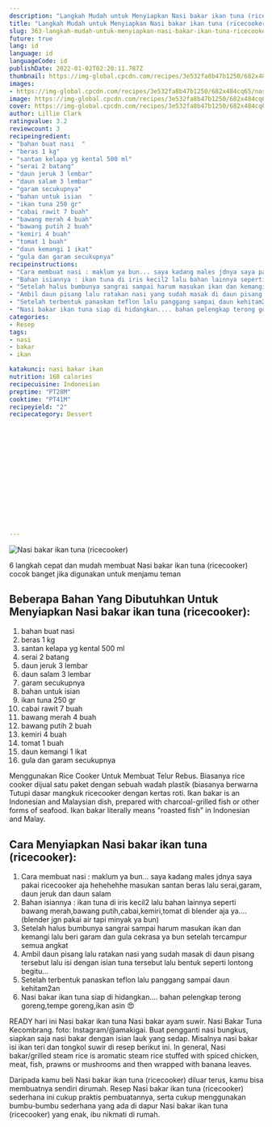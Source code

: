 ```yaml
---
description: "Langkah Mudah untuk Menyiapkan Nasi bakar ikan tuna (ricecooker), Lezat"
title: "Langkah Mudah untuk Menyiapkan Nasi bakar ikan tuna (ricecooker), Lezat"
slug: 363-langkah-mudah-untuk-menyiapkan-nasi-bakar-ikan-tuna-ricecooker-lezat
future: true
lang: id
language: id
languageCode: id
publishDate: 2022-01-02T02:20:11.787Z 
thumbnail: https://img-global.cpcdn.com/recipes/3e532fa8b47b1250/682x484cq65/nasi-bakar-ikan-tuna-ricecooker-foto-resep-utama.webp
images:
- https://img-global.cpcdn.com/recipes/3e532fa8b47b1250/682x484cq65/nasi-bakar-ikan-tuna-ricecooker-foto-resep-utama.webp
image: https://img-global.cpcdn.com/recipes/3e532fa8b47b1250/682x484cq65/nasi-bakar-ikan-tuna-ricecooker-foto-resep-utama.webp
cover: https://img-global.cpcdn.com/recipes/3e532fa8b47b1250/682x484cq65/nasi-bakar-ikan-tuna-ricecooker-foto-resep-utama.webp
author: Lillie Clark
ratingvalue: 3.2
reviewcount: 3
recipeingredient:
- "bahan buat nasi  "
- "beras 1 kg"
- "santan kelapa yg kental 500 ml"
- "serai 2 batang"
- "daun jeruk 3 lembar"
- "daun salam 3 lembar"
- "garam secukupnya"
- "bahan untuk isian  "
- "ikan tuna 250 gr"
- "cabai rawit 7 buah"
- "bawang merah 4 buah"
- "bawang putih 2 buah"
- "kemiri 4 buah"
- "tomat 1 buah"
- "daun kemangi 1 ikat"
- "gula dan garam secukupnya"
recipeinstructions:
- "Cara membuat nasi : maklum ya bun... saya kadang males jdnya saya pakai ricecooker aja hehehehhe masukan santan beras lalu serai,garam, daun jeruk dan daun salam"
- "Bahan isiannya : ikan tuna di iris kecil2 lalu bahan lainnya seperti bawang merah,bawang putih,cabai,kemiri,tomat di blender aja ya....(blender jgn pakai air tapi minyak ya bun)"
- "Setelah halus bumbunya sangrai sampai harum masukan ikan dan kemangi lalu beri garam dan gula cekrasa ya bun setelah tercampur semua angkat"
- "Ambil daun pisang lalu ratakan nasi yang sudah masak di daun pisang tersebut lalu isi dengan isian tuna tersebut lalu bentuk seperti lontong begitu..."
- "Setelah terbentuk panaskan teflon lalu panggang sampai daun kehitam2an"
- "Nasi bakar ikan tuna siap di hidangkan.... bahan pelengkap terong goreng,tempe goreng,ikan asin 😍"
categories:
- Resep
tags:
- nasi
- bakar
- ikan

katakunci: nasi bakar ikan 
nutrition: 168 calories
recipecuisine: Indonesian
preptime: "PT28M"
cooktime: "PT41M"
recipeyield: "2"
recipecategory: Dessert


     
    
    
    
    
    
    
    
    
    
    
      
    
---
```



![Nasi bakar ikan tuna (ricecooker)](https://img-global.cpcdn.com/recipes/3e532fa8b47b1250/682x484cq65/nasi-bakar-ikan-tuna-ricecooker-foto-resep-utama.webp)

6 langkah cepat dan mudah membuat  Nasi bakar ikan tuna (ricecooker) cocok banget jika digunakan untuk menjamu teman

<!--inarticleads1-->

## Beberapa Bahan Yang Dibutuhkan Untuk Menyiapkan Nasi bakar ikan tuna (ricecooker):

1. bahan buat nasi  
1. beras 1 kg
1. santan kelapa yg kental 500 ml
1. serai 2 batang
1. daun jeruk 3 lembar
1. daun salam 3 lembar
1. garam secukupnya
1. bahan untuk isian  
1. ikan tuna 250 gr
1. cabai rawit 7 buah
1. bawang merah 4 buah
1. bawang putih 2 buah
1. kemiri 4 buah
1. tomat 1 buah
1. daun kemangi 1 ikat
1. gula dan garam secukupnya

Menggunakan Rice Cooker Untuk Membuat Telur Rebus. Biasanya rice cooker dijual satu paket dengan sebuah wadah plastik (biasanya berwarna Tutupi dasar mangkuk ricecooker dengan kertas roti. Ikan bakar is an Indonesian and Malaysian dish, prepared with charcoal-grilled fish or other forms of seafood. Ikan bakar literally means &#34;roasted fish&#34; in Indonesian and Malay. 

<!--inarticleads2-->

## Cara Menyiapkan Nasi bakar ikan tuna (ricecooker):

1. Cara membuat nasi : maklum ya bun... saya kadang males jdnya saya pakai ricecooker aja hehehehhe masukan santan beras lalu serai,garam, daun jeruk dan daun salam
1. Bahan isiannya : ikan tuna di iris kecil2 lalu bahan lainnya seperti bawang merah,bawang putih,cabai,kemiri,tomat di blender aja ya....(blender jgn pakai air tapi minyak ya bun)
1. Setelah halus bumbunya sangrai sampai harum masukan ikan dan kemangi lalu beri garam dan gula cekrasa ya bun setelah tercampur semua angkat
1. Ambil daun pisang lalu ratakan nasi yang sudah masak di daun pisang tersebut lalu isi dengan isian tuna tersebut lalu bentuk seperti lontong begitu...
1. Setelah terbentuk panaskan teflon lalu panggang sampai daun kehitam2an
1. Nasi bakar ikan tuna siap di hidangkan.... bahan pelengkap terong goreng,tempe goreng,ikan asin 😍


READY hari ini Nasi bakar ikan tuna Nasi bakar ayam suwir. Nasi Bakar Tuna Kecombrang. foto: Instagram/@amakigai. Buat pengganti nasi bungkus, siapkan saja nasi bakar dengan isian lauk yang sedap. Misalnya nasi bakar isi ikan teri dan tongkol suwir di resep berikut ini. In general, Nasi bakar/grilled steam rice is aromatic steam rice stuffed with spiced chicken, meat, fish, prawns or mushrooms and then wrapped with banana leaves. 

Daripada kamu beli  Nasi bakar ikan tuna (ricecooker)  diluar terus, kamu  bisa membuatnya sendiri dirumah. Resep  Nasi bakar ikan tuna (ricecooker)  sederhana ini cukup praktis pembuatannya, serta cukup menggunakan bumbu-bumbu sederhana yang ada di dapur  Nasi bakar ikan tuna (ricecooker)  yang enak, ibu nikmati di rumah.

